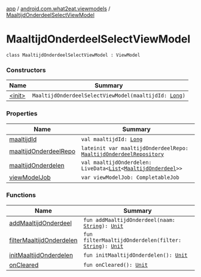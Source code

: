 [app](../../index.md) / [android.com.what2eat.viewmodels](../index.md) / [MaaltijdOnderdeelSelectViewModel](./index.md)

# MaaltijdOnderdeelSelectViewModel

`class MaaltijdOnderdeelSelectViewModel : ViewModel`

### Constructors

| Name | Summary |
|---|---|
| [&lt;init&gt;](-init-.md) | `MaaltijdOnderdeelSelectViewModel(maaltijdId: `[`Long`](https://kotlinlang.org/api/latest/jvm/stdlib/kotlin/-long/index.html)`)` |

### Properties

| Name | Summary |
|---|---|
| [maaltijdId](maaltijd-id.md) | `val maaltijdId: `[`Long`](https://kotlinlang.org/api/latest/jvm/stdlib/kotlin/-long/index.html) |
| [maaltijdOnderdeelRepo](maaltijd-onderdeel-repo.md) | `lateinit var maaltijdOnderdeelRepo: `[`MaaltijdOnderdeelRepository`](../../android.com.what2eat.repositories/-maaltijd-onderdeel-repository/index.md) |
| [maaltijdOnderdelen](maaltijd-onderdelen.md) | `val maaltijdOnderdelen: LiveData<`[`List`](https://kotlinlang.org/api/latest/jvm/stdlib/kotlin.collections/-list/index.html)`<`[`MaaltijdOnderdeel`](../../android.com.what2eat.model/-maaltijd-onderdeel/index.md)`>>` |
| [viewModelJob](view-model-job.md) | `var viewModelJob: CompletableJob` |

### Functions

| Name | Summary |
|---|---|
| [addMaaltijdOnderdeel](add-maaltijd-onderdeel.md) | `fun addMaaltijdOnderdeel(naam: `[`String`](https://kotlinlang.org/api/latest/jvm/stdlib/kotlin/-string/index.html)`): `[`Unit`](https://kotlinlang.org/api/latest/jvm/stdlib/kotlin/-unit/index.html) |
| [filterMaaltijdOnderdelen](filter-maaltijd-onderdelen.md) | `fun filterMaaltijdOnderdelen(filter: `[`String`](https://kotlinlang.org/api/latest/jvm/stdlib/kotlin/-string/index.html)`): `[`Unit`](https://kotlinlang.org/api/latest/jvm/stdlib/kotlin/-unit/index.html) |
| [initMaaltijdOnderdelen](init-maaltijd-onderdelen.md) | `fun initMaaltijdOnderdelen(): `[`Unit`](https://kotlinlang.org/api/latest/jvm/stdlib/kotlin/-unit/index.html) |
| [onCleared](on-cleared.md) | `fun onCleared(): `[`Unit`](https://kotlinlang.org/api/latest/jvm/stdlib/kotlin/-unit/index.html) |
